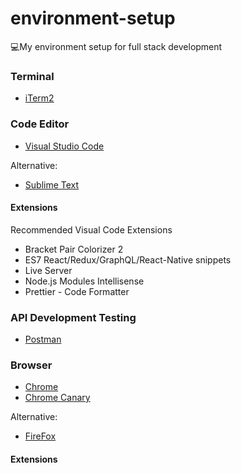 # environment-setup
💻My environment setup for full stack development

### Terminal
- [iTerm2](https://www.iterm2.com/version3.html)

### Code Editor
- [Visual Studio Code](https://code.visualstudio.com/)

Alternative:
- [Sublime Text](https://www.sublimetext.com/)

#### Extensions
Recommended Visual Code Extensions
- Bracket Pair Colorizer 2
- ES7 React/Redux/GraphQL/React-Native snippets
- Live Server
- Node.js Modules Intellisense
- Prettier - Code Formatter

### API Development Testing
- [Postman](https://www.getpostman.com/)

### Browser
- [Chrome](https://www.google.com/chrome/)
- [Chrome Canary](https://www.google.com/chrome/canary/)

Alternative:
- [FireFox](https://www.mozilla.org/en-US/firefox/new/)

#### Extensions
